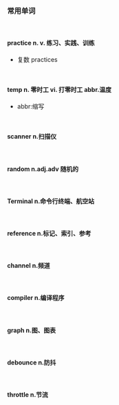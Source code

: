 ### 常用单词

<br>

#### practice  n. v. 练习、实践、训练 

- 复数 practices

<br>

#### temp   n. 零时工 vi. 打零时工 abbr.温度

- abbr:缩写

<br>

#### scanner    n.扫描仪

<br>

#### random     n.adj.adv 随机的

<br>

#### Terminal   n.命令行终端、航空站

<br>

#### reference  n.标记、索引、参考

<br>

#### channel    n.频道

<br>

#### compiler    n.编译程序

<br>

#### graph    n.图、图表

<br>

#### debounce   n.防抖

<br>

#### throttle   n.节流
